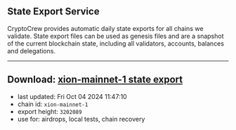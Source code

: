 ## State Export Service
CryptoCrew provides automatic daily state exports for all chains we validate. State export files can be used as genesis files and are a snapshot of the current blockchain state, including all validators, accounts, balances and delegations.

---
**Download: [xion-mainnet-1 state export](https://dl-eu2.ccvalidators.com/SERVICE/xion/xion-mainnet-1_export_3202089.json)**
---

- last updated: Fri Oct 04 2024 11:47:10
- chain id: `xion-mainnet-1`
- export height: `3202089`
- use for: airdrops, local tests, chain recovery
